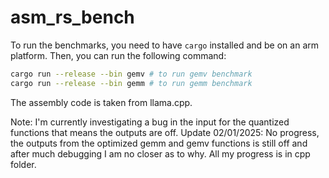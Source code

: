 # asm_rs_bench

To run the benchmarks, you need to have `cargo` installed and be on an arm platform. Then, you can run the following command:

```bash
cargo run --release --bin gemv # to run gemv benchmark
cargo run --release --bin gemm # to run gemm benchmark
```

The assembly code is taken from llama.cpp.

Note: I'm currently investigating a bug in the input for the quantized functions that means the outputs are off.
Update 02/01/2025: No progress, the outputs from the optimized gemm and gemv functions is still off and after much debugging I am no closer as to why. All my progress is in cpp folder.
